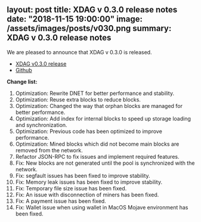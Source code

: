 layout: post
title: XDAG v 0.3.0 release notes
date: "2018-11-15 19:00:00"
image: /assets/images/posts/v030.png
summary: XDAG v 0.3.0 release notes
---

We are pleased to announce that XDAG v 0.3.0 is released.

- [XDAG v0.3.0 release](https://github.com/XDagger/xdag/releases/tag/0.3.0)
- [Github](https://github.com/XDagger/xdag)

**Change list:**

1. Optimization: Rewrite DNET for better performance and stability.
1. Optimization: Reuse extra blocks to reduce blocks.
1. Optimization: Changed the way that orphan blocks are managed for better performance.
1. Optimization: Add index for internal blocks to speed up storage loading and synchronization.
1. Optimization: Previous code has been optimized to improve performance.
1. Optimization: Mined blocks which did not become main blocks are removed from the network.
1. Refactor JSON-RPC to fix issues and implement required features.
1. Fix: New blocks are not generated until the pool is synchronized with the network.
1. Fix: segfault issues has been fixed to improve stability.
1. Fix: Memory leak issues has been fixed to improve stability.
1. Fix: Temporary file size issue has been fixed.
1. Fix: An issue with disconnection of miners has been fixed.
1. Fix: A payment issue has been fixed.
1. Fix: Wallet issue when using wallet in MacOS Mojave environment has been fixed.